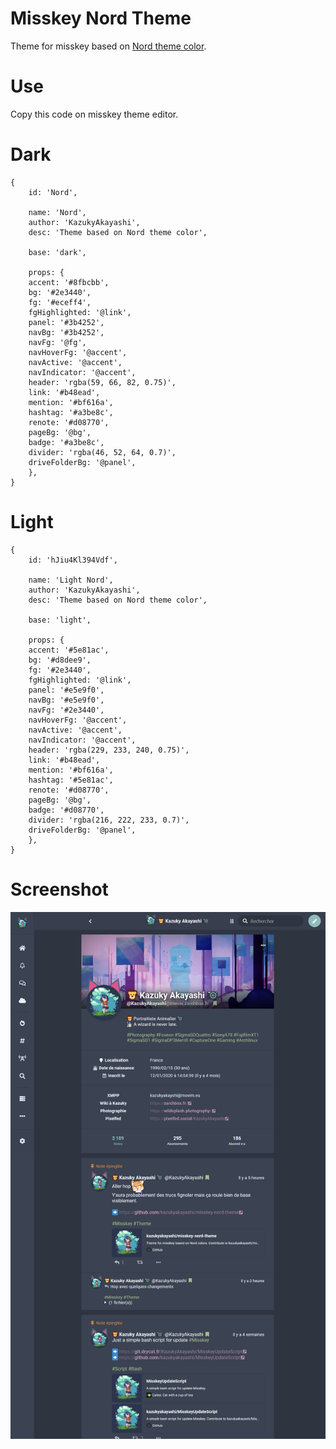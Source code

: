 # Misskey Nord Theme
Theme for misskey based on [Nord theme color](https://www.nordtheme.com/#palettes-modularity).

# Use
Copy this code on misskey theme editor.

# Dark

```
{
	id: 'Nord',

	name: 'Nord',
	author: 'KazukyAkayashi',
	desc: 'Theme based on Nord theme color',

	base: 'dark',

	props: {
	accent: '#8fbcbb',
	bg: '#2e3440',
	fg: '#eceff4',
	fgHighlighted: '@link',
	panel: '#3b4252',
	navBg: '#3b4252',
	navFg: '@fg',
	navHoverFg: '@accent',
	navActive: '@accent',
	navIndicator: '@accent',
	header: 'rgba(59, 66, 82, 0.75)',
	link: '#b48ead',
	mention: '#bf616a',
	hashtag: '#a3be8c',
	renote: '#d08770',
	pageBg: '@bg',
	badge: '#a3be8c',
	divider: 'rgba(46, 52, 64, 0.7)',
	driveFolderBg: '@panel',
	},
}
```

# Light 

```
{
	id: 'hJiu4Kl394Vdf',

	name: 'Light Nord',
	author: 'KazukyAkayashi',
	desc: 'Theme based on Nord theme color',

	base: 'light',

	props: {
	accent: '#5e81ac',
	bg: '#d8dee9',
	fg: '#2e3440',
	fgHighlighted: '@link',
	panel: '#e5e9f0',
	navBg: '#e5e9f0',
	navFg: '#2e3440',
	navHoverFg: '@accent',
	navActive: '@accent',
	navIndicator: '@accent',
	header: 'rgba(229, 233, 240, 0.75)',
	link: '#b48ead',
	mention: '#bf616a',
	hashtag: '#5e81ac',
	renote: '#d08770',
	pageBg: '@bg',
	badge: '#d08770',
	divider: 'rgba(216, 222, 233, 0.7)',
	driveFolderBg: '@panel',
	},
}
```

# Screenshot

![Dark Nord theme](misskey-nord-theme.png)
